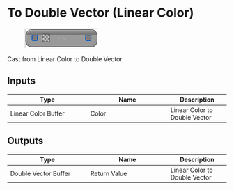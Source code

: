 # To Double Vector (Linear Color)

<div align="left" data-full-width="false">

<figure><img src="To_Double_Vector_(Linear_Color).png" alt=""><figcaption></figcaption></figure>

</div>

Cast from Linear Color to Double Vector

## Inputs

<table>
<thead><tr><th width="170">Type</th><th width="170">Name</th><th>Description</th></tr></thead>
<tbody>
<tr><td>Linear Color Buffer</td><td>Color</td><td>Linear Color to Double Vector</td></tr>
</tbody>
</table>

## Outputs

<table>
<thead><tr><th width="170">Type</th><th width="170">Name</th><th>Description</th></tr></thead>
<tbody>
<tr><td>Double Vector Buffer</td><td>Return Value</td><td>Linear Color to Double Vector</td></tr>
</tbody>
</table>